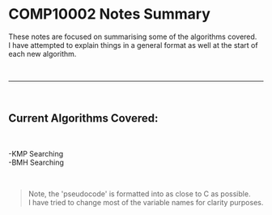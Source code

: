 # COMP10002 Notes Summary

These notes are focused on summarising some of the algorithms covered.<br>
I have attempted to explain things in a general format as well at the start of each new algorithm. <br>

<br>

---

<br>

## Current Algorithms Covered:

<br>

-KMP Searching<br>
-BMH Searching<br>

<br>

>Note, the 'pseudocode' is formatted into as close to C as possible. <br>
>I have tried to change most of the variable names for clarity purposes.